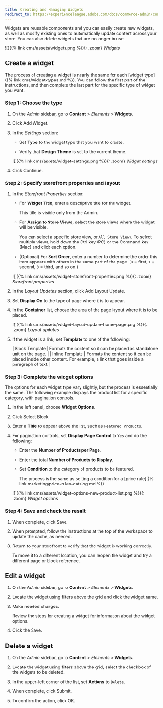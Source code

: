 ```yaml
---
title: Creating and Managing Widgets
redirect_to: https://experienceleague.adobe.com/docs/commerce-admin/content-design/elements/widgets/widget-create.html
---
```


Widgets are reusable components and you can easily create new widgets, as well as modify existing ones to automatically update content across your store. You can also delete widgets that are no longer in use.

![]({% link cms/assets/widgets.png %}){: .zoom}
_Widgets_

## Create a widget

The process of creating a widget is nearly the same for each [widget type]({% link cms/widget-types.md %}). You can follow the first part of the instructions, and then complete the last part for the specific type of widget you want.

### Step 1: Choose the type

1. On the _Admin_ sidebar, go to **Content** > _Elements_ > **Widgets**.

1. Click <span class="btn">Add Widget</span>.

1. In the _Settings_ section:

   - Set **Type** to the widget type that you want to create.

   - Verify that **Design Theme** is set to the current theme.

   ![]({% link cms/assets/widget-settings.png %}){: .zoom}
   _Widget settings_

1. Click <span class="btn">Continue</span>.

### Step 2: Specify storefront properties and layout

1. In the _Storefront Properties_ section:

   - For **Widget Title**, enter a descriptive title for the widget.

      This title is visible only from the Admin.

   - For **Assign to Store Views**, select the store views where the widget will be visible.

      You can select a specific store view, or `All Store Views`. To select multiple views, hold down the Ctrl key (PC) or the Command key (Mac) and click each option.

   - (Optional) For **Sort Order**, enter a number to determine the order this item appears with others in the same part of the page. (`0` = first, `1` = second, `3` = third, and so on.)

   ![]({% link cms/assets/widget-storefront-properties.png %}){: .zoom}
   _Storefront properties_

1. In the _Layout Updates_ section, click <span class="btn">Add Layout Update</span>.

1. Set **Display On** to the type of page where it is to appear.

1. In the **Container** list, choose the area of the page layout where it is to be placed.

   ![]({% link cms/assets/widget-layout-update-home-page.png %}){: .zoom}
   _Layout updates_

1. If the widget is a link, set **Template** to one of the following:

   | Block Template | Formats the content so it can be placed as standalone unit on the page. |
   | Inline Template | Formats the content so it can be placed inside other content. For example, a link that goes inside a paragraph of text. |

### Step 3: Complete the widget options

The options for each widget type vary slightly, but the process is essentially the same. The following example displays the product list for a specific category, with pagination controls.

1. In the left panel, choose **Widget Options**.

1. Click <span class="btn">Select Block</span>.

1. Enter a **Title** to appear above the list, such as `Featured Products`.

1. For pagination controls, set **Display Page Control** to `Yes`  and do the following:

   - Enter the **Number of Products per Page**.

   - Enter the total **Number of Products to Display**.

   - Set **Condition** to the category of products to be featured.

      The process is the same as setting a condition for a [price rule]({% link marketing/price-rules-catalog.md %}).

   ![]({% link cms/assets/widget-options-new-product-list.png %}){: .zoom}
   _Widget options_

### Step 4: Save and check the result

1. When complete, click <span class="btn">Save</span>.

1. When prompted, follow the instructions at the top of the workspace to update the cache, as needed.

1. Return to your storefront to verify that the widget is working correctly.

   To move it to a different location, you can reopen the widget and try a different page or block reference.

## Edit a widget

1. On the _Admin_ sidebar, go to **Content** > _Elements_ > **Widgets**.

1. Locate the widget using filters above the grid and click the widget name.

1. Make needed changes.

   Review the steps for creating a widget for information about the widget options.

1. Click the <span class="btn">Save</span>.

## Delete a widget

1. On the _Admin_ sidebar, go to **Content** > _Elements_ > **Widgets**.

1. Locate the widget using filters above the grid, select the checkbox of the widgets to be deleted.

1. In the upper-left corner of the list, set **Actions** to `Delete`.

1. When complete, click <span class="btn">Submit</span>.

1. To confirm the action, click <span class="btn">OK</span>.
